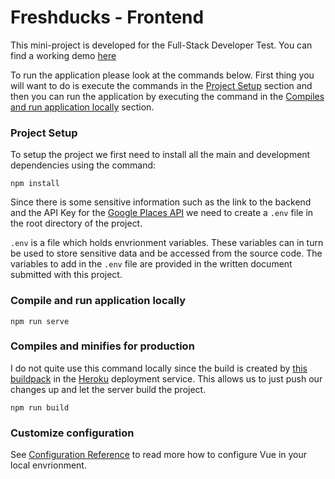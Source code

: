 # Freshducks - Frontend

This mini-project is developed for the Full-Stack Developer Test. You can find a working demo [here](https://fresh-ducks.herokuapp.com/)

To run the application please look at the commands below. First thing you will want to do is execute the commands in the [Project Setup](#project-setup) section and then you can run the application by executing the command in the [Compiles and run application locally](#compile-and-run-application-locally) section.

### Project Setup

To setup the project we first need to install all the main and development dependencies using the command:

```
npm install
```

Since there is some sensitive information such as the link to the backend and the API Key for the [Google Places API](https://developers.google.com/maps/documentation/javascript/places-autocomplete) we need to create a `.env` file in the root directory of the project.

`.env` is a file which holds envrionment variables. These variables can in turn be used to store sensitive data and be accessed from the source code. The variables to add in the `.env` file are provided in the written document submitted with this project.

### Compile and run application locally

```
npm run serve
```

### Compiles and minifies for production

I do not quite use this command locally since the build is created by [this buildpack](https://github.com/heroku/heroku-buildpack-static) in the [Heroku](https://heroku.com/) deployment service. This allows us to just push our changes up and let the server build the project.

```
npm run build
```

### Customize configuration

See [Configuration Reference](https://cli.vuejs.org/config/) to read more how to configure Vue in your local envrionment.
